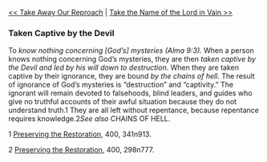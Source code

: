 [<< Take Away Our Reproach](Take%20Away%20Our%20Reproach)  |  [Take the Name of the Lord in Vain >>](Take%20the%20Name%20of%20the%20Lord%20in%20Vain)

### Taken Captive by the Devil
To *know nothing concerning [God’s] mysteries *(Alma 9:3)*.* When a person knows nothing concerning God’s mysteries, they are then *taken captive by the Devil and led by his will down to destruction*. When they are taken captive by their ignorance, they are bound *by the chains of hell*. The result of ignorance of God’s mysteries is “destruction” and “captivity.” The ignorant will remain devoted to falsehoods, blind leaders, and guides who give no truthful accounts of their awful situation because they do not understand truth.1 They are all left without repentance, because repentance requires knowledge.2*See also* CHAINS OF HELL.



1
[Preserving the Restoration](#), 400, 341n913.


2
[Preserving the Restoration](#), 400, 298n777.